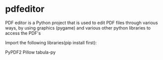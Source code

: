 # pdfeditor
PDF editor is a Python project that is used to edit PDF files through various ways, by using graphics (pygame) and various other python libraries to access the PDF's





Import the following libraries(pip install first):

PyPDF2
Pillow
tabula-py
